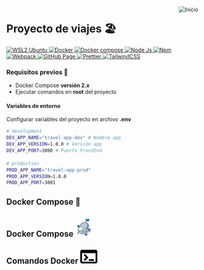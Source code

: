 <a href="README.md">
  <img
    align="right"
    src="https://img.shields.io/badge/Inicio-161b22?style=for-the-badge&logoColor=white&logo=github"
    alt="Inicio"
  />
</a>

# Proyecto de viajes 🏖️
<div>
  <a href="https://ubuntu.com/wsl" target="_blank">
    <img
      src="https://img.shields.io/badge/v22.04.2-gray?style=flat&logo=ubuntu&logoColor=white&label=WSL2&labelColor=e95420"
      alt="WSL2 Ubuntu"
    />
  </a>
  <a href="https://www.docker.com/" target="_blank">
    <img
      src="https://img.shields.io/badge/v23.0.1-gray?style=flat&logo=docker&logoColor=white&label=Docker&labelColor=46a2f1"
      alt="Docker"
    />
  </a>
  <a href="https://docs.docker.com/compose/" target="_blank">
    <img
      src="https://img.shields.io/badge/v2.16.0-gray?style=flat&logo=docker&logoColor=white&label=Docker Compose&labelColor=46a2f1"
      alt="Docker compose"
    />
  </a>
  <a href="https://nodejs.org/en/" target="_blank">
    <img
      src="https://img.shields.io/badge/v18.14.2-gray?style=flat&logo=node.js&logoColor=white&label=Node.js&labelColor=43853D"
      alt="Node Js"
    />
  </a>
  <a href="https://www.npmjs.com/" target="_blank">
    <img
      src="https://img.shields.io/badge/v9.5.0-gray?style=flat&logo=npm&label=npm&labelColor=cb0000"
      alt="Npm"
    />
  </a>
  <a href="https://webpack.js.org/" target="_blank">
    <img
      src="https://img.shields.io/badge/v5.74.0-gray?style=flat&logo=webpack&label=Webpack&labelColor=2b3a42"
      alt="Webpack"
    />
  </a>
  <a href="https://pages.github.com/" target="_blank">
    <img
      src="https://img.shields.io/badge/v4.0.0-gray?style=flat&logo=github&label=gh-pages&labelColor=161b22"
      alt="GitHub Page"
    />
  </a>
  <a href="https://prettier.io/" target="_blank">
    <img
      src="https://img.shields.io/badge/v2.7.1-gray?style=flat&logo=prettier&logoColor=white&label=Prettier&labelColor=1a2b34"
      alt="Prettier"
    />
  </a>
  <a href="https://tailwindcss.com/" target="_blank">
    <img
      src="https://img.shields.io/badge/v3.1.8-gray?style=flat&logo=tailwind-css&logoColor=white&label=TailwindCSS&labelColor=06b6d4"
      alt="TailwindCSS"
    />
  </a>
</div>

### Requisitos previos 📝
- Docker Compose **versión 2.x**
- Ejecutar comandos en **root** del proyecto

#### Variables de entorno
Configurar variables del proyecto en archivo **.env**
```bash
# development
DEV_APP_NAME="travel-app-dev" # Nombre app
DEV_APP_VERSION=1.0.0 # Versión app
DEV_APP_PORT=3000 # Puerto FrontEnd

# production
PROD_APP_NAME="travel-app-prod"
PROD_APP_VERSION=1.0.0
PROD_APP_PORT=3001
```

## Docker Compose 🐋
## Docker Compose ![](./public/img/docker-compose.webp)

## Comandos Docker ![](./public/img/terminal.png)

<!-- 
## Ejecución modo desarollo
```bash
$ npm run dev
```

## Compilación proyecto
```bash
$ npm run build
```

## Link proyecto 🌐
👉 [`URL`](https://bmolina1993.github.io/travel/index.html)

## Demo 🎬
<img width="150" src="./demo/demo.mobile.gif"/>
<img width="500" src="./demo/demo.desktop.gif"/>
-->
